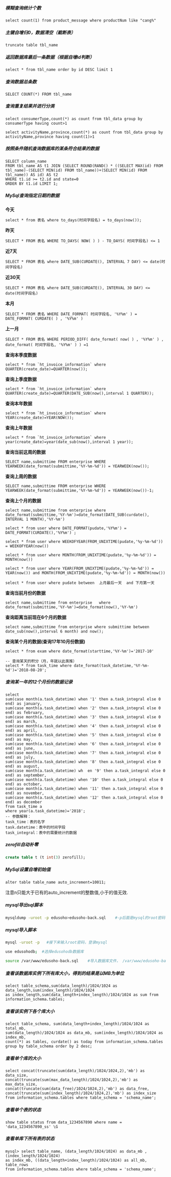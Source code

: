 ##### 模糊查询统计个数

```mysql
select count(1) from product_message where productNum like "cang%"
```

##### 主键自增归0，数据清空（截断表）

```mysql
truncate table tbl_name
```

##### 返回数据库最后一条数据（根据自增id判断）

```mysql
select * from tbl_name order by id DESC limit 1
```

##### 查询数据总条数

```mysql
SELECT COUNT(*) FROM tbl_name
```

##### 查询重复结果并进行分类

```mysql
select consumerType,count(*) as count from tbl_data group by consumerType having count>1 
```

```mysql
select activityName,province,count(*) as count from tbl_data group by activityName,province having count(1)>1 
```

##### 按照条件随机查询数据库的某条符合结果的数据

```mysql
SELECT column_name
FROM tbl_name AS t1 JOIN (SELECT ROUND(RAND() * ((SELECT MAX(id) FROM tbl_name)-(SELECT MIN(id) FROM tbl_name))+(SELECT MIN(id) FROM tbl_name)) AS id) AS t2 
WHERE t1.id >= t2.id and state=0
ORDER BY t1.id LIMIT 1;
```

##### MySql查询指定日期的数据

**今天**

```mysql
select * from 表名 where to_days(时间字段名) = to_days(now());
```

**昨天**

```mysql
SELECT * FROM 表名 WHERE TO_DAYS( NOW( ) ) - TO_DAYS( 时间字段名) <= 1
```

**近7天**

```mysql
SELECT * FROM 表名 where DATE_SUB(CURDATE(), INTERVAL 7 DAY) <= date(时间字段名)
```

**近30天**

```mysql
SELECT * FROM 表名 where DATE_SUB(CURDATE(), INTERVAL 30 DAY) <= date(时间字段名)
```

**本月**

```mysql
SELECT * FROM 表名 WHERE DATE_FORMAT( 时间字段名, '%Y%m' ) = DATE_FORMAT( CURDATE( ) , '%Y%m' )
```

**上一月**

```mysql
SELECT * FROM 表名 WHERE PERIOD_DIFF( date_format( now( ) , '%Y%m' ) , date_format( 时间字段名, '%Y%m' ) ) =1
```

**查询本季度数据**

```mysql
select * from `ht_invoice_information` where QUARTER(create_date)=QUARTER(now());
```

**查询上季度数据**

```mysql
select * from `ht_invoice_information` where QUARTER(create_date)=QUARTER(DATE_SUB(now(),interval 1 QUARTER));
```

**查询本年数据**

```mysql
select * from `ht_invoice_information` where YEAR(create_date)=YEAR(NOW());
```

**查询上年数据**

```mysql
select * from `ht_invoice_information` where year(create_date)=year(date_sub(now(),interval 1 year));
```

**查询当前这周的数据**

```mysql
SELECT name,submittime FROM enterprise WHERE YEARWEEK(date_format(submittime,'%Y-%m-%d')) = YEARWEEK(now());
```

**查询上周的数据**

```mysql
SELECT name,submittime FROM enterprise WHERE YEARWEEK(date_format(submittime,'%Y-%m-%d')) = YEARWEEK(now())-1;
```

**查询上个月的数据**

```mysql
select name,submittime from enterprise where date_format(submittime,'%Y-%m')=date_format(DATE_SUB(curdate(), INTERVAL 1 MONTH),'%Y-%m')

select * from user where DATE_FORMAT(pudate,'%Y%m') = DATE_FORMAT(CURDATE(),'%Y%m') ; 

select * from user where WEEKOFYEAR(FROM_UNIXTIME(pudate,'%y-%m-%d')) = WEEKOFYEAR(now()) 

select * from user where MONTH(FROM_UNIXTIME(pudate,'%y-%m-%d')) = MONTH(now()) 

select * from user where YEAR(FROM_UNIXTIME(pudate,'%y-%m-%d')) = YEAR(now()) and MONTH(FROM_UNIXTIME(pudate,'%y-%m-%d')) = MONTH(now()) 

select * from user where pudate between  上月最后一天  and 下月第一天 
```

**查询当前月份的数据** 

```mysql
select name,submittime from enterprise   where date_format(submittime,'%Y-%m')=date_format(now(),'%Y-%m')
```

**查询距离当前现在6个月的数据**

```mysql
select name,submittime from enterprise where submittime between date_sub(now(),interval 6 month) and now();
```

 **查询某个月的数据(查询17年10月份数据)**

```mysql
select * from exam where date_format(starttime,'%Y-%m')='2017-10'
```

```mysql
-- 查询某天的积分（月，年就以此类推）
select * from task_time where date_format(task_datetime,'%Y-%m-%d')='2018-08-20';
```

##### 查询某一年的12个月份的数据记录

```mysql
select   
sum(case month(a.task_datetime) when '1' then a.task_integral else 0 end) as january,  
sum(case month(a.task_datetime) when '2' then a.task_integral else 0 end) as february,  
sum(case month(a.task_datetime) when '3' then a.task_integral else 0 end) as march,  
sum(case month(a.task_datetime) when '4' then a.task_integral else 0 end) as april,  
sum(case month(a.task_datetime) when '5' then a.task_integral else 0 end) as may,  
sum(case month(a.task_datetime) when '6' then a.task_integral else 0 end) as june,  
sum(case month(a.task_datetime) when '7' then a.task_integral else 0 end) as july,  
sum(case month(a.task_datetime) when '8' then a.task_integral else 0 end) as august,  
sum(case month(a.task_datetime) wh	en '9' then a.task_integral else 0 end) as september,  
sum(case month(a.task_datetime) when '10' then a.task_integral else 0 end) as october,  
sum(case month(a.task_datetime) when '11' then a.task_integral else 0 end) as november,  
sum(case month(a.task_datetime) when '12' then a.task_integral else 0 end) as december
from task_time a  
where year(a.task_datetime)='2018';
-- 参数解释：
task_time：表的名字
task.datetime：表中的时间字段
task_integral：表中的需要统计的数据
```

##### zerofill自动补零

```sql
create table t (t int(3) zerofill);
```

##### MySql设置自增初始值

```mysql
alter table table_name auto_increment=10011;
```

注意n只能大于已有的auto_increment的整数值,小于的值无效.

##### mysql导出sql脚本

```bash
mysqldump -uroot -p edusoho>edusoho-back.sql    #-p后面是mysql的root密码
```

##### mysql导入脚本

```bash
mysql -uroot -p   #接下来输入root密码，登录mysql

use edusohodb;  #选择edusohodb数据库

source /var/www/edusoho-back.sql    #导入数据库文件， /var/www/edusoho-back.sql  是解压数据库备份文件后的路径和文件名
```

##### 查看该数据库实例下所有库大小，得到的结果是以MB为单位

```mysql
select table_schema,sum(data_length)/1024/1024 as data_length,sum(index_length)/1024/1024 
as index_length,sum(data_length+index_length)/1024/1024 as sum from information_schema.tables;  
```

 

##### 查看该实例下各个库大小

```mysql
select table_schema, sum(data_length+index_length)/1024/1024 as total_mb,   
sum(data_length)/1024/1024 as data_mb, sum(index_length)/1024/1024 as index_mb,   
count(*) as tables, curdate() as today from information_schema.tables group by table_schema order by 2 desc;  
```

 

##### 查看单个库的大小

```mysql
select concat(truncate(sum(data_length)/1024/1024,2),'mb') as data_size,  
concat(truncate(sum(max_data_length)/1024/1024,2),'mb') as max_data_size,   
concat(truncate(sum(data_free)/1024/1024,2),'mb') as data_free,  
concat(truncate(sum(index_length)/1024/1024,2),'mb') as index_size 
from information_schema.tables where table_schema = 'schema_name';   
```

 

##### 查看单个表的状态

```
show table status from data_1234567890 where name = 'data_1234567890_ss' \G  
```

 

##### 查看单库下所有表的状态

```mysql
mysql> select table_name, (data_length/1024/1024) as data_mb , (index_length/1024/1024)   
as index_mb, ((data_length+index_length)/1024/1024) as all_mb, table_rows   
from information_schema.tables where table_schema = 'schema_name';  
```